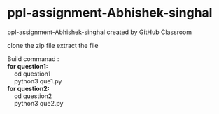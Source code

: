 # ppl-assignment-Abhishek-singhal
ppl-assignment-Abhishek-singhal created by GitHub Classroom

clone the zip file
extract the file

Build commanad :
<br>
  <b>for question1:</b>
  <br>
   &nbsp; &nbsp; cd question1
    <br>
    &nbsp; &nbsp; python3 que1.py
   <br> 
  <b>for question2:</b>
  <br>
     &nbsp; &nbsp; cd question2
   <br>
    &nbsp; &nbsp; python3 que2.py
  
